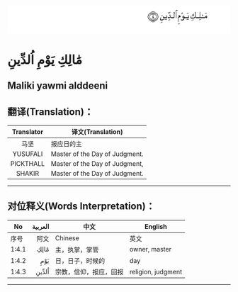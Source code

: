 ![001:004](images/001_004.gif)

# مَٰالِكِ يَوْمِ اُلدِّينِ

## Maliki yawmi alddeeni

## 翻译(Translation)：

| Translator | 译文(Translation)              |
| :--------: | ------------------------------ |
|    马坚    | 报应日的主                     |
|  YUSUFALI  | Master of the Day of Judgment. |
| PICKTHALL  | Master of the Day of Judgment, |
|   SHAKIR   | Master of the Day of Judgment. |

---

## 对位释义(Words Interpretation)：

| No    | العربية | 中文                   | English            |
| ----- | ------: | ---------------------- | ------------------ |
| 序号  |    阿文 | Chinese                | 英文               |
| 1:4.1 |    مَٰالِكِ | 主，执掌，掌管         | owner, master      |
| 1:4.2 |     يَوْمِ | 日，日子，时候的       | day                |
| 1:4.3 |   اُلدِّينِ | 宗教，信仰，报应，回报 | religion, judgment |

---
